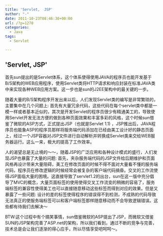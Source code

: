 ```yaml
---
title: 'Servlet,  JSP'
author: "-"
date: 2011-10-23T08:46:30+00:00
url: /?p=1270
categories:
  - Java
tags:
  - Servlet

---
```

## 'Servlet,  JSP'
首先sun提出的是Servlet体系，这个体系使得使用JAVA的程序员也能开发基于B/S架构的WEB应用程序，使用Servlet类将HTTP请求和响应封装在标准JAVA类中来实现各种WEB应用方案。这一步也是sun的J2EE架构中的最关键的一步。
  
随着大量的B/S架构程序开发出来以后，人们发现Servlet类的编写是非常繁琐的，主要集中在几个问题上: 首先有大量冗余代码，这些代码在每个servlet类中都是一模一样或者基本近似的，其次是开发Servlet的程序员很少有精通美工的，导致使用Servlet开发无法方便的做到各种页面效果和丰富多彩的风格，这个时候sun借鉴了微软的ASP方式，正式提出JSP（也就是Servlet 1.1) ，JSP推出后，JAVA程序员也能象ASP的程序员那样将服务端代码添加在已经由美工设计好的静态页面上，经过一个JSP容器对JSP文件进行自动解析并转换成Servlet类来交给WEB服务器运行。这么一来，极大的提高了工作效率。
  
人的渴望总是无止境的～～，随着JSP的广泛应用和各种设计模式的盛行，人们发现JSP也暴露了大量的问题: 首先，夹杂服务端代码的JSP文件给后期维护和页面风格再设计带来大量阻碍，美工在修改页面的时候不得不面对大量看不懂的服务端代码，程序员在修改逻辑的时候经常会被复杂的客户端代码搞昏。交叉的工作流使得JSP面临大量的困境。这直接导致了servlet1.2的出台，sun在这一版中充分倡导了MVC的概念，大量页面标签的使用使得交叉工作流变的稍微的容易了，服务端标签的兼容性使得美工也可以直接随意移动这些标签而得到对应的效果。但是又暴露了一些问题: 设计的差的标签使得程序的错误得不到检测，不成熟的代码导致无法真正的使服务端标签可以和客户端标签那样随意移动而不会导致逻辑错误。这些都有待我们去解决～

BTW:这个过程中有个搞笑事情，sun借鉴微软的ASP提出了JSP，而微软又借鉴SUN的JSP架构完善了ASP.net的架构，所以我们看到，通过不断的竞争与完善，技术总是会让我们逐渐的得心应手，所以尽情享受吧呵呵～。